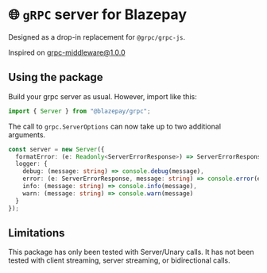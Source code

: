 # 🌐 `gRPC` server for Blazepay

Designed as a drop-in replacement for `@grpc/grpc-js`.

Inspired on [grpc-middleware@1.0.0](https://www.npmjs.com/package/grpc-middleware)

## Using the package

Build your grpc server as usual. However, import like this:

```ts
import { Server } from "@blazepay/grpc";
```

The call to `grpc.ServerOptions` can now take up to two additional arguments.

```ts
const server = new Server({
  formatError: (e: Readonly<ServerErrorResponse>) => ServerErrorResponse,
  logger: {
    debug: (message: string) => console.debug(message),
    error: (e: ServerErrorResponse, message: string) => console.error(e, message),
    info: (message: string) => console.info(message),
    warn: (message: string) => console.warn(message)
  }
});
```

## Limitations

This package has only been tested with Server/Unary calls. It has not been tested with client streaming, server streaming, or bidirectional calls.
